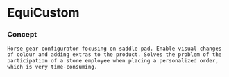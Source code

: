 # EquiCustom

### Concept
`Horse gear configurator focusing on saddle pad. Enable visual changes of colour and adding extras to the product.
 Solves the problem of the participation of a store employee when placing a personalized order, which is very time-consuming.
`
